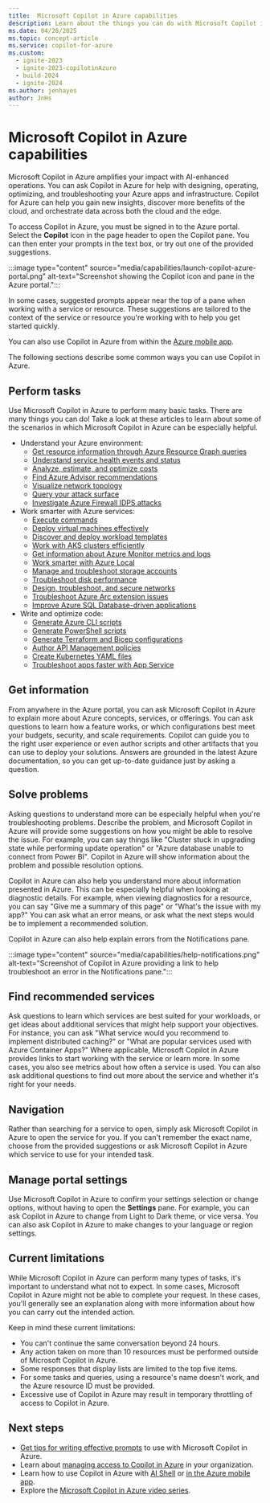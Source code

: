 ```yaml
---
title:  Microsoft Copilot in Azure capabilities
description: Learn about the things you can do with Microsoft Copilot in Azure.
ms.date: 04/28/2025
ms.topic: concept-article
ms.service: copilot-for-azure
ms.custom:
  - ignite-2023
  - ignite-2023-copilotinAzure
  - build-2024
  - ignite-2024
ms.author: jenhayes
author: JnHs
---
```


# Microsoft Copilot in Azure capabilities

Microsoft Copilot in Azure amplifies your impact with AI-enhanced operations. You can ask Copilot in Azure for help with designing, operating, optimizing, and troubleshooting your Azure apps and infrastructure. Copilot for Azure can help you gain new insights, discover more benefits of the cloud, and orchestrate data across both the cloud and the edge.

To access Copilot in Azure, you must be signed in to the Azure portal. Select the **Copilot** icon in the page header to open the Copilot pane. You can then enter your prompts in the text box, or try out one of the provided suggestions.

:::image type="content" source="media/capabilities/launch-copilot-azure-portal.png" alt-text="Screenshot showing the Copilot icon and pane in the Azure portal.":::

In some cases, suggested prompts appear near the top of a pane when working with a service or resource. These suggestions are tailored to the context of the service or resource you're working with to help you get started quickly.

You can also use Copilot in Azure from within the [Azure mobile app](../azure-portal/mobile-app/microsoft-copilot-in-azure.md).

The following sections describe some common ways you can use Copilot in Azure.

## Perform tasks

Use Microsoft Copilot in Azure to perform many basic tasks. There are many things you can do! Take a look at these articles to learn about some of the scenarios in which Microsoft Copilot in Azure can be especially helpful.

- Understand your Azure environment:
  - [Get resource information through Azure Resource Graph queries](get-information-resource-graph.md)
  - [Understand service health events and status](understand-service-health.md)
  - [Analyze, estimate, and optimize costs](analyze-cost-management.md)
  - [Find Azure Advisor recommendations](find-recommendations-advisor.md)
  - [Visualize network topology](visualize-network-topology.md)
  - [Query your attack surface](query-attack-surface.md)
  - [Investigate Azure Firewall IDPS attacks](/azure/firewall/firewall-copilot)
- Work smarter with Azure services:
  - [Execute commands](execute-commands.md)
  - [Deploy virtual machines effectively](deploy-vms-effectively.md)
  - [Discover and deploy workload templates](deploy-workload-templates.md)
  - [Work with AKS clusters efficiently](work-aks-clusters.md)
  - [Get information about Azure Monitor metrics and logs](get-monitoring-information.md)
  - [Work smarter with Azure Local](work-smarter-edge.md)
  - [Manage and troubleshoot storage accounts](improve-storage-accounts.md)
  - [Troubleshoot disk performance](troubleshoot-disk-performance.md)
  - [Design, troubleshoot, and secure networks](network-management.md)
  - [Troubleshoot Azure Arc extension issues](troubleshoot-arc-extension.md)
  - [Improve Azure SQL Database-driven applications](/azure/azure-sql/copilot/copilot-azure-sql-overview#microsoft-copilot-for-azure-enhanced-scenarios)
- Write and optimize code:
  - [Generate Azure CLI scripts](generate-cli-scripts.md)
  - [Generate PowerShell scripts](generate-powershell-scripts.md)
  - [Generate Terraform and Bicep configurations](generate-terraform-configurations.md)
  - [Author API Management policies](author-api-management-policies.md)
  - [Create Kubernetes YAML files](generate-kubernetes-yaml.md)
  - [Troubleshoot apps faster with App Service](troubleshoot-app-service.md)

## Get information

From anywhere in the Azure portal, you can ask Microsoft Copilot in Azure to explain more about Azure concepts, services, or offerings. You can ask questions to learn how a feature works, or which configurations best meet your budgets, security, and scale requirements. Copilot can guide you to the right user experience or even author scripts and other artifacts that you can use to deploy your solutions. Answers are grounded in the latest Azure documentation, so you can get up-to-date guidance just by asking a question.

## Solve problems

Asking questions to understand more can be especially helpful when you're troubleshooting problems. Describe the problem, and Microsoft Copilot in Azure will provide some suggestions on how you might be able to resolve the issue. For example, you can say things like "Cluster stuck in upgrading state while performing update operation" or "Azure database unable to connect from Power BI". Copilot in Azure will show information about the problem and possible resolution options.

Copilot in Azure can also help you understand more about information presented in Azure. This can be especially helpful when looking at diagnostic details. For example, when viewing diagnostics for a resource, you can say "Give me a summary of this page" or "What's the issue with my app?" You can ask what an error means, or ask what the next steps would be to implement a recommended solution.

Copilot in Azure can also help explain errors from the Notifications pane.

:::image type="content" source="media/capabilities/help-notifications.png" alt-text="Screenshot of Copilot in Azure providing a link to help troubleshoot an error in the Notifications pane.":::

## Find recommended services

Ask questions to learn which services are best suited for your workloads, or get ideas about additional services that might help support your objectives. For instance, you can ask "What service would you recommend to implement distributed caching?" or "What are popular services used with Azure Container Apps?" Where applicable, Microsoft Copilot in Azure provides links to start working with the service or learn more. In some cases, you also see metrics about how often a service is used. You can also ask additional questions to find out more about the service and whether it's right for your needs.

## Navigation

Rather than searching for a service to open, simply ask Microsoft Copilot in Azure to open the service for you. If you can't remember the exact name, choose from the provided suggestions or ask Microsoft Copilot in Azure which service to use for your intended task.

## Manage portal settings

Use Microsoft Copilot in Azure to confirm your settings selection or change options, without having to open the **Settings** pane. For example, you can ask Copilot in Azure to change from Light to Dark theme, or vice versa. You can also ask Copilot in Azure to make changes to your language or region settings.

## Current limitations

While Microsoft Copilot in Azure can perform many types of tasks, it's important to understand what not to expect. In some cases, Microsoft Copilot in Azure might not be able to complete your request. In these cases, you'll generally see an explanation along with more information about how you can carry out the intended action.

Keep in mind these current limitations:

- You can't continue the same conversation beyond 24 hours.
- Any action taken on more than 10 resources must be performed outside of Microsoft Copilot in Azure.
- Some responses that display lists are limited to the top five items.
- For some tasks and queries, using a resource's name doesn't work, and the Azure resource ID must be provided.
- Excessive use of Copilot in Azure may result in temporary throttling of access to Copilot in Azure.

## Next steps

- [Get tips for writing effective prompts](write-effective-prompts.md) to use with Microsoft Copilot in Azure.
- Learn about [managing access to Copilot in Azure](manage-access.md) in your organization.
- Learn how to use Copilot in Azure with [AI Shell](ai-shell-overview.md) or [in the Azure mobile app](/azure/azure-portal/mobile-app/microsoft-copilot-in-azure).
- Explore the [Microsoft Copilot in Azure video series](/shows/microsoft-copilot-in-azure/).
